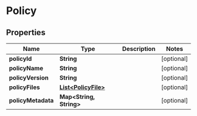 
# Policy

## Properties
Name | Type | Description | Notes
------------ | ------------- | ------------- | -------------
**policyId** | **String** |  |  [optional]
**policyName** | **String** |  |  [optional]
**policyVersion** | **String** |  |  [optional]
**policyFiles** | [**List&lt;PolicyFile&gt;**](PolicyFile.md) |  |  [optional]
**policyMetadata** | **Map&lt;String, String&gt;** |  |  [optional]



